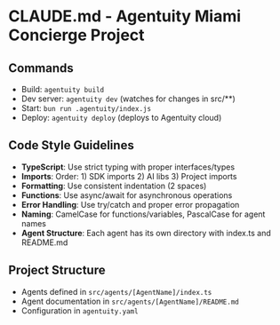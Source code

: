 # CLAUDE.md - Agentuity Miami Concierge Project

## Commands
- Build: `agentuity build`
- Dev server: `agentuity dev` (watches for changes in src/**)
- Start: `bun run .agentuity/index.js` 
- Deploy: `agentuity deploy` (deploys to Agentuity cloud)

## Code Style Guidelines
- **TypeScript**: Use strict typing with proper interfaces/types
- **Imports**: Order: 1) SDK imports 2) AI libs 3) Project imports
- **Formatting**: Use consistent indentation (2 spaces)
- **Functions**: Use async/await for asynchronous operations
- **Error Handling**: Use try/catch and proper error propagation
- **Naming**: CamelCase for functions/variables, PascalCase for agent names
- **Agent Structure**: Each agent has its own directory with index.ts and README.md

## Project Structure
- Agents defined in `src/agents/[AgentName]/index.ts`
- Agent documentation in `src/agents/[AgentName]/README.md`
- Configuration in `agentuity.yaml`